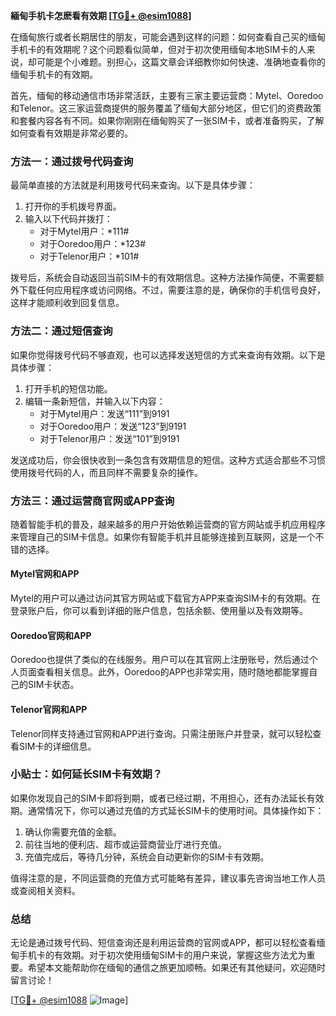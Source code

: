 **緬甸手机卡怎麽看有效期 [[TG💪+ @esim1088](https://t.me/s/esim1088)]**

在缅甸旅行或者长期居住的朋友，可能会遇到这样的问题：如何查看自己买的缅甸手机卡的有效期呢？这个问题看似简单，但对于初次使用缅甸本地SIM卡的人来说，却可能是个小难题。别担心，这篇文章会详细教你如何快速、准确地查看你的缅甸手机卡的有效期。

首先，缅甸的移动通信市场非常活跃，主要有三家主要运营商：Mytel、Ooredoo和Telenor。这三家运营商提供的服务覆盖了缅甸大部分地区，但它们的资费政策和套餐内容各有不同。如果你刚刚在缅甸购买了一张SIM卡，或者准备购买，了解如何查看有效期是非常必要的。

### 方法一：通过拨号代码查询

最简单直接的方法就是利用拨号代码来查询。以下是具体步骤：

1. 打开你的手机拨号界面。
2. 输入以下代码并拨打：
   - 对于Mytel用户：*111#
   - 对于Ooredoo用户：*123#
   - 对于Telenor用户：*101#

拨号后，系统会自动返回当前SIM卡的有效期信息。这种方法操作简便，不需要额外下载任何应用程序或访问网络。不过，需要注意的是，确保你的手机信号良好，这样才能顺利收到回复信息。

### 方法二：通过短信查询

如果你觉得拨号代码不够直观，也可以选择发送短信的方式来查询有效期。以下是具体步骤：

1. 打开手机的短信功能。
2. 编辑一条新短信，并输入以下内容：
   - 对于Mytel用户：发送“111”到9191
   - 对于Ooredoo用户：发送“123”到9191
   - 对于Telenor用户：发送“101”到9191

发送成功后，你会很快收到一条包含有效期信息的短信。这种方式适合那些不习惯使用拨号代码的人，而且同样不需要复杂的操作。

### 方法三：通过运营商官网或APP查询

随着智能手机的普及，越来越多的用户开始依赖运营商的官方网站或手机应用程序来管理自己的SIM卡信息。如果你有智能手机并且能够连接到互联网，这是一个不错的选择。

#### Mytel官网和APP
Mytel的用户可以通过访问其官方网站或下载官方APP来查询SIM卡的有效期。在登录账户后，你可以看到详细的账户信息，包括余额、使用量以及有效期等。

#### Ooredoo官网和APP
Ooredoo也提供了类似的在线服务。用户可以在其官网上注册账号，然后通过个人页面查看相关信息。此外，Ooredoo的APP也非常实用，随时随地都能掌握自己的SIM卡状态。

#### Telenor官网和APP
Telenor同样支持通过官网和APP进行查询。只需注册账户并登录，就可以轻松查看SIM卡的详细信息。

### 小贴士：如何延长SIM卡有效期？

如果你发现自己的SIM卡即将到期，或者已经过期，不用担心，还有办法延长有效期。通常情况下，你可以通过充值的方式延长SIM卡的使用时间。具体操作如下：

1. 确认你需要充值的金额。
2. 前往当地的便利店、超市或运营商营业厅进行充值。
3. 充值完成后，等待几分钟，系统会自动更新你的SIM卡有效期。

值得注意的是，不同运营商的充值方式可能略有差异，建议事先咨询当地工作人员或查阅相关资料。

### 总结

无论是通过拨号代码、短信查询还是利用运营商的官网或APP，都可以轻松查看缅甸手机卡的有效期。对于初次使用缅甸SIM卡的用户来说，掌握这些方法尤为重要。希望本文能帮助你在缅甸的通信之旅更加顺畅。如果还有其他疑问，欢迎随时留言讨论！

[[TG💪+ @esim1088](https://t.me/s/esim1088) ![Image](https://i.postimg.cc/4NQfJmqS/Snipaste-2025-05-13-00-14-12.png)]